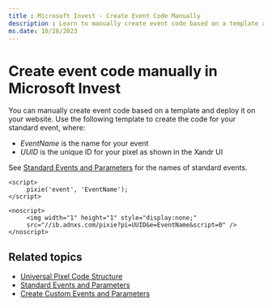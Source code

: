 ```yaml
---
title : Microsoft Invest - Create Event Code Manually
description : Learn to manually create event code based on a template and deploy it on your website.
ms.date: 10/28/2023
---
```



# Create event code manually in Microsoft Invest

You can manually create event code based on a template and deploy it on your website.
Use the following template to create the code for your standard event, where:
- *EventName* is the name for your event
- *UUID* is the unique ID for your pixel as shown in the
  Xandr UI

See [Standard Events and Parameters](standard-events-and-parameters.md) for the names of standard events.

``` pre
<script> 
     pixie('event', 'EventName'); 
</script> 

<noscript>
     <img width="1" height="1" style="display:none;" 
     src="//ib.adnxs.com/pixie?pi=UUID&e=EventName&script=0" />
</noscript> 
```

## Related topics

- [Universal Pixel Code Structure](universal-pixel-code-structure.md)
- [Standard Events and Parameters](standard-events-and-parameters.md)
- [Create Custom Events and Parameters](create-custom-events-and-parameters.md)
